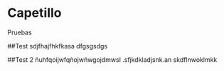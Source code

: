 # Capetillo
Pruebas

##Test
sdjfhajfhkfkasa
dfgsgsdgs

##Test 2
ñuhfqoijwfqñojwñwgojdmwsl
.sfjkdkladjsnk.an
skdflnwoklmkk
